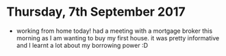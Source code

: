 # Thursday, 7th September 2017

- working from home today! had a meeting with a mortgage broker this morning as I am wanting to buy my first house. it was pretty informative and I learnt a lot about my borrowing power :D